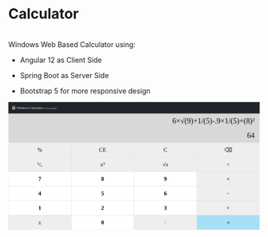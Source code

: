 #  Calculator
<br>
Windows Web Based Calculator using:

- Angular 12 as Client Side

- Spring Boot as Server Side

- Bootstrap 5 for more responsive design

![The Calculator Shape](/Image.png "Calculator Shape")

